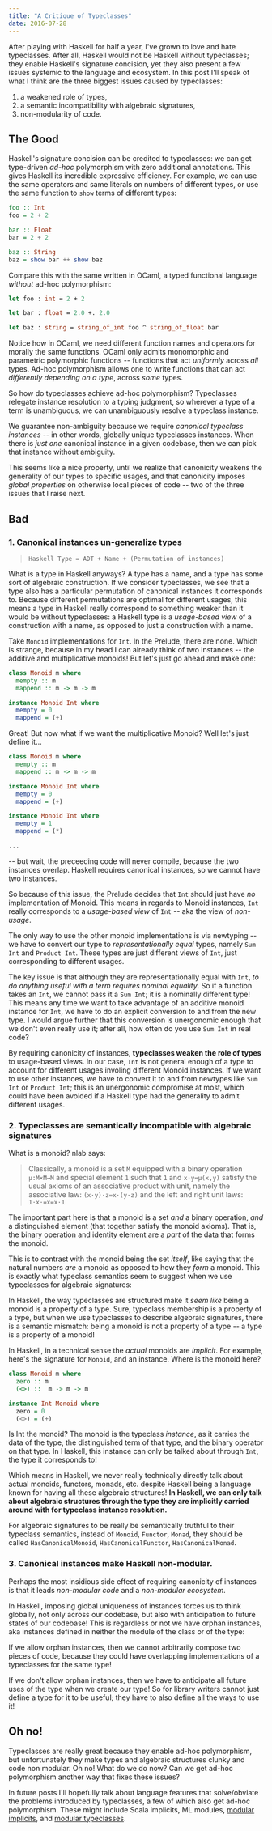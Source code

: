 ```yaml
---
title: "A Critique of Typeclasses"
date: 2016-07-28
---
```


After playing with Haskell for half a year, I've grown to love and hate typeclasses. After all, Haskell would not be Haskell without typeclasses; they enable Haskell's signature concision, yet they also present a few issues systemic to the language and ecosystem. In this post I'll speak of what I think are the three biggest issues caused by typeclasses:
1) a weakened role of types,
2) a semantic incompatibility with algebraic signatures,
3) non-modularity of code.

## The Good

Haskell's signature concision can be credited to typeclasses: we can get type-driven *ad-hoc* polymorphism with zero additional annotations. This gives Haskell its incredible expressive efficiency. For example, we can use the same operators and same literals on numbers of different types, or use the same function to `show` terms of different types:

```haskell
foo :: Int
foo = 2 + 2

bar :: Float
bar = 2 + 2

baz :: String
baz = show bar ++ show baz
```

Compare this with the same written in OCaml, a typed functional language *without* ad-hoc polymorphism:

```ocaml
let foo : int = 2 + 2

let bar : float = 2.0 +. 2.0

let baz : string = string_of_int foo ^ string_of_float bar
```

Notice how in OCaml, we need different function names and operators for morally the same functions. OCaml only admits monomorphic and parametric polymorphic functions -- functions that act *uniformly* across *all* types. Ad-hoc polymorphism allows one to write functions that can act *differently depending on a type*, across *some* types.

So how do typeclasses achieve ad-hoc polymorphism? Typeclasses relegate instance resolution to a typing judgment, so wherever a type of a term is unambiguous, we can unambiguously resolve a typeclass instance.

We guarantee non-ambiguity because we require *canonical typeclass instances* -- in other words, globally unique typeclasses instances. When there is *just one* canonical instance in a given codebase, then we can pick that instance without ambiguity. 

This seems like a nice property, until we realize that canonicity weakens the generality of our types to specific usages, and that canonicity imposes *global properties* on otherwise local pieces of code -- two of the three issues that I raise next.

## Bad


### 1. Canonical instances un-generalize types

> `Haskell Type = ADT + Name + (Permutation of instances)`

What is a type in Haskell anyways? A type has a name, and a type has some sort of algebraic construction. If we consider typeclasses, we see that a type also has a particular permutation of canonical instances it corresponds to. Because different permutations are optimal for different usages, this means a type in Haskell really correspond to something weaker than it would be without typeclasses: a Haskell type is a *usage-based view* of a construction with a name, as opposed to just a construction with a name.

Take `Monoid` implementations for `Int`. In the Prelude, there are none. Which is strange, because in my head I can already think of two instances -- the additive and multiplicative monoids! But let's just go ahead and make one:

``` haskell
class Monoid m where
  mempty :: m
  mappend :: m -> m -> m

instance Monoid Int where
  mempty = 0
  mappend = (+)
```

Great! But now what if we want the multiplicative Monoid? Well let's just define it...

``` haskell
class Monoid m where
  mempty :: m
  mappend :: m -> m -> m

instance Monoid Int where
  mempty = 0
  mappend = (+)

instance Monoid Int where
  mempty = 1
  mappend = (*)

...
```

-- but wait, the preceeding code will never compile, because the two instances overlap. Haskell requires canonical instances, so we cannot have two instances.

So because of this issue, the Prelude decides that `Int` should just have *no* implementation of Monoid. This means in regards to Monoid instances, `Int` really corresponds to a *usage-based view* of `Int` -- aka the view of *non-usage*.

The only way to use the other monoid implementations is via newtyping -- we have to convert our type to *representationally equal* types, namely `Sum Int` and `Product Int`. These types are just different views of `Int`, just corresponding to different usages.

The key issue is that although they are representationally equal with `Int`, *to do anything useful with a term requires nominal equality*. So if a function takes an `Int`, we cannot pass it a `Sum Int`; it is a nominally different type! This means any time we want to take advantage of an additive monoid instance for `Int`, we have to do an explicit conversion to and from the new type. I would argue further that this conversion is unergonomic enough that we don't even really use it; after all, how often do you use `Sum Int` in real code?

By requiring canonicity of instances, **typeclasses weaken the role of types** to usage-based views. In our case, `Int` is not general enough of a type to account for different usages involing different Monoid instances. If we want to use other instances, we have to convert it to and from newtypes like `Sum Int` or `Product Int`; this is an unergonomic compromise at most, which could have been avoided if a Haskell type had the generality to admit different usages.

### 2. Typeclasses are semantically incompatible with algebraic signatures

What is a monoid? nlab says:

> Classically, a monoid is a set `M` equipped with a binary operation `μ:M×M→M` and special element `1` such that `1` and `x⋅y=μ(x,y)` satisfy the usual axioms of an associative product with unit, namely the associative law:
> `(x⋅y)⋅z=x⋅(y⋅z)`
> and the left and right unit laws:
> `1⋅x⋅=x=x⋅1`

The important part here is that a monoid is a set *and* a binary operation,  *and* a distinguished element (that together satisfy the monoid axioms). That is, the binary operation and identity element are a *part* of the data that forms the monoid.

This is to contrast with the monoid being the set *itself*, like saying that the natural numbers *are* a monoid as opposed to how they *form* a monoid. This is exactly what typeclass semantics seem to suggest when we use typeclasses for algebraic signatures:

In Haskell, the way typeclasses are structured make it *seem like* being a monoid is a property of a type. Sure, typeclass membership is a property of a type, but when we use typeclasses to describe algebraic signatures, there is a semantic mismatch: being a monoid is not a property of a type -- a type is a property of a monoid!


In Haskell, in a technical sense the *actual* monoids are *implicit*. For example, here's the signature for `Monoid`, and an instance. Where is the monoid here?

``` Haskell
class Monoid m where
  zero :: m
  (<>) ::  m -> m -> m

instance Int Monoid where
  zero = 0
  (<>) = (+)

```

Is Int the monoid? The monoid is the typeclass *instance*, as it carries the data of the type, the distinguished term of that type, and the binary operator on that type. In Haskell, this instance can only be talked about through `Int`, the type it corresponds to!

Which means in Haskell, we never really technically directly talk about actual monoids, functors, monads, etc. despite Haskell being a language known for having all these algebraic structures! **In Haskell, we can only talk about algebraic structures through the type they are implicitly carried around with for typeclass instance resolution.**

For algebraic signatures to be really be semantically truthful to their typeclass semantics, instead of `Monoid`, `Functor`, `Monad`, they should be called `HasCanonicalMonoid`, `HasCanonicalFunctor`, `HasCanonicalMonad`.

### 3. Canonical instances make Haskell non-modular.

Perhaps the most insidious side effect of requiring canonicity of instances is that it leads *non-modular code* and a *non-modular ecosystem*.

In Haskell, imposing global uniqueness of instances forces us to think globally, not only across our codebase, but also with anticipation to future states of our codebase! This is regardless or not we have orphan instances, aka instances defined in neither the module of the  class or of the type:

If we allow orphan instances, then we cannot arbitrarily compose two pieces of code, because they could have overlapping implementations of a typeclasses for the same type!

If we don't allow orphan instances, then we have to anticipate all future uses of the type when we create our type! So for library writers cannot just define a type for it to be useful; they have to also define all the ways to use it!

## Oh no!

Typeclasses are really great because they enable ad-hoc polymorphism, but unfortunately they make types and algebraic structures clunky and code non modular. Oh no! What do we do now? Can we get ad-hoc polymorphism another way that fixes these issues?

In future posts I'll hopefully talk about language features that solve/obviate the problems introduced by typeclasses, a few of which also get ad-hoc polymorphism. These might include Scala implicits, ML modules, [modular implicits](http://arxiv.org/pdf/1512.01895.pdf), and [modular typeclasses](http://lambda-the-ultimate.org/node/1844).

